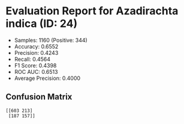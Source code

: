 # Evaluation Report for Azadirachta indica (ID: 24)
- Samples: 1160 (Positive: 344)
- Accuracy: 0.6552
- Precision: 0.4243
- Recall: 0.4564
- F1 Score: 0.4398
- ROC AUC: 0.6513
- Average Precision: 0.4000

## Confusion Matrix
```
[[603 213]
 [187 157]]
```